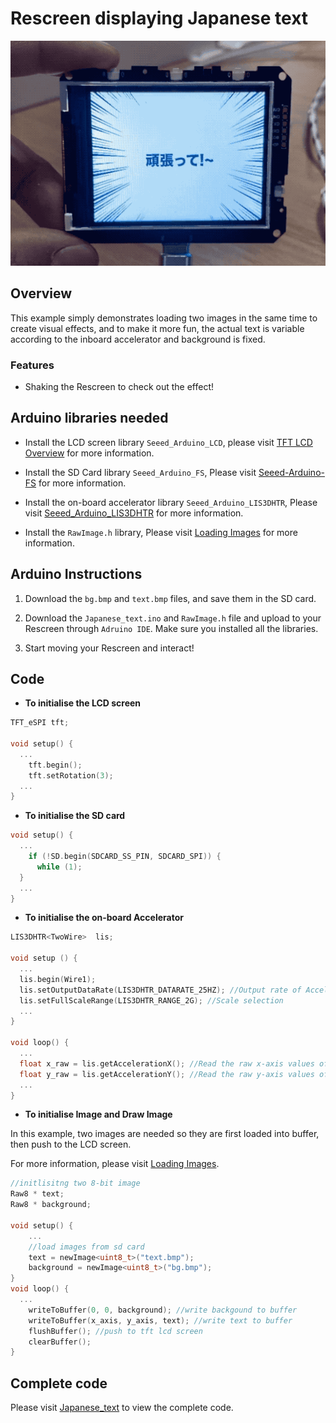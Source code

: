 # Rescreen displaying Japanese text

<div align=center><img src="https://raw.githubusercontent.com/ansonhe97/rawimages/master/img/IMG_0121.2019-12-03%2009_33_27.gif"/></div>

## Overview

This example simply demonstrates loading two images in the same time to create visual effects, and to make it more fun, the actual text is variable according to the inboard accelerator and background is fixed.

### Features

- Shaking the Rescreen to check out the effect!

## Arduino libraries needed

- Install the LCD screen library `Seeed_Arduino_LCD`, please visit [TFT LCD Overview](https://github.com/ansonhe97/GroveUIDocs/blob/master/RescreenDocs/TFT%20LCD%20Overview.md) for more information.

- Install the SD Card library `Seeed_Arduino_FS`, Please visit [Seeed-Arduino-FS](https://github.com/Seeed-Studio/Seeed_Arduino_FS/tree/dev) for more information.

- Install the on-board accelerator library `Seeed_Arduino_LIS3DHTR`, Please visit [Seeed_Arduino_LIS3DHTR](https://github.com/Seeed-Studio/Seeed_Arduino_LIS3DHTR) for more information.

- Install the `RawImage.h` library, Please visit [Loading Images](https://github.com/ansonhe97/GroveUIDocs/blob/master/RescreenDocs/loadingImage.md) for more information.

## Arduino Instructions

1. Download the `bg.bmp` and `text.bmp` files, and save them in the SD card.

2. Download the `Japanese_text.ino` and `RawImage.h` file and upload to your Rescreen through `Adruino IDE`. Make sure you installed all the libraries.

3. Start moving your Rescreen and interact!

## Code

- **To initialise the LCD screen**

```Cpp
TFT_eSPI tft;

void setup() {
  ...
    tft.begin();
    tft.setRotation(3);
  ...
}
```

- **To initialise the SD card**

```Cpp
void setup() {
  ...
    if (!SD.begin(SDCARD_SS_PIN, SDCARD_SPI)) {
      while (1);
  }
  ...
}
```

- **To initialise the on-board Accelerator**

```Cpp
LIS3DHTR<TwoWire>  lis;

void setup () {
  ...
  lis.begin(Wire1);
  lis.setOutputDataRate(LIS3DHTR_DATARATE_25HZ); //Output rate of Accelerator
  lis.setFullScaleRange(LIS3DHTR_RANGE_2G); //Scale selection
  ...
}

void loop() {
  ...
  float x_raw = lis.getAccelerationX(); //Read the raw x-axis values of acc
  float y_raw = lis.getAccelerationY(); //Read the raw y-axis values of acc
  ...
}
```

- **To initialise Image and Draw Image**

In this example, two images are needed so they are first loaded into buffer, then push to the LCD screen.

For more information, please visit [Loading Images](https://github.com/ansonhe97/GroveUIDocs/blob/master/RescreenDocs/loadingImage.md).

```Cpp
//initlisitng two 8-bit image
Raw8 * text;
Raw8 * background;

void setup() {
    ...
    //load images from sd card
    text = newImage<uint8_t>("text.bmp");
    background = newImage<uint8_t>("bg.bmp");
}
void loop() {
  ...
    writeToBuffer(0, 0, background); //write backgound to buffer
    writeToBuffer(x_axis, y_axis, text); //write text to buffer
    flushBuffer(); //push to tft lcd screen
    clearBuffer();
}
```

## Complete code

Please visit [Japanese_text](https://github.com/ansonhe97/GroveUIDocs/tree/master/Rescreen%20demo/Japanese_text) to view the complete code.